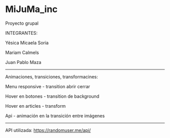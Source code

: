 # MiJuMa_inc
Proyecto grupal

INTEGRANTES:

Yésica Micaela Soria

Mariam Calmels

Juan Pablo Maza

__________________________________________


Animaciones, transiciones, transformacines:

Menu responsive - transition abrir cerrar

Hover en botones - transition de background

Hover en articles - transform

Api - animación en la transición entre imágenes

__________________________________________

API utilizada: https://randomuser.me/api/
